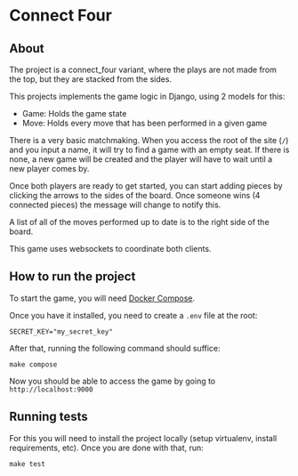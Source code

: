 # Connect Four

## About

The project is a connect_four variant, where the plays are not made from the top, but they are stacked from the sides.

This projects implements the game logic in Django, using 2 models for this:

- Game: Holds the game state
- Move: Holds every move that has been performed in a given game

There is a very basic matchmaking. When you access the root of the site (`/`) and you input a name, it will try to find a game with an empty seat. If there is none, a new game will be created and the player will have to wait until a new player comes by.

Once both players are ready to get started, you can start adding pieces by clicking the arrows to the sides of the board. Once someone wins (4 connected pieces) the message will change to notify this.

A list of all of the moves performed up to date is to the right side of the board.

This game uses websockets to coordinate both clients.

## How to run the project

To start the game, you will need [Docker Compose](https://docs.docker.com/compose/).

Once you have it installed, you need to create a `.env` file at the root:

```
SECRET_KEY="my_secret_key"
```

After that, running the following command should suffice:

```
make compose
```

Now you should be able to access the game by going to `http://localhost:9000`

## Running tests

For this you will need to install the project locally (setup virtualenv, install requirements, etc).
Once you are done with that, run:

```
make test
```
